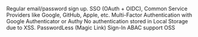 Regular email/password sign up.
SSO (OAuth + OIDC), Common Service Providers like Google, GitHub, Apple, etc.
Multi-Factor Authentication with Google Authenticator or Authy
No authentication stored in Local Storage due to XSS.
PasswordLess (Magic Link) Sign-In
ABAC support
OSS